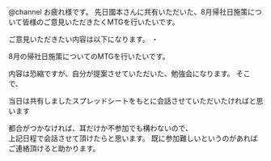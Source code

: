 @channel
お疲れ様です。
先日國本さんに共有いただいた、8月帰社日施策について皆様のご意見いただきたくMTGを行いたいです。

ご意見いただきたい内容は以下になります。
・





8月の帰社日施策についてのMTGを行いたいです。

内容は恐縮ですが、自分が提案させていただいた、勉強会になります。
そこで、



当日は共有しましたスプレッドシートをもとに会話させていただいたければと思います

都合がつかなければ、耳だけか不参加でも構わないので、  
上記日程で会話させて頂けたらと思います。
既に参加難しいというのがあればご連絡頂けると助かります。